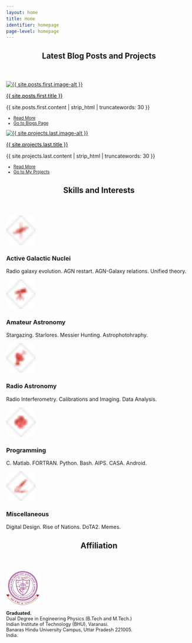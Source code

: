 ```yaml
---
layout: home
title: Home
identifier: homepage
page-level: homepage
---
```


<section>
	<header class="major">
		<h2>Latest Blog Posts and Projects</h2>
	</header>
	<div class="posts">
		<article>
			<a href="{{ site.posts.first.url | absolute_url  }}" class="image">
				<picture>
                <source data-srcset="{{ site.posts.first.image-webp | absolute_url }}" type="image/webp" >
                <source data-srcset="{{ site.posts.first.image | absolute_url }}" type="image/jpeg" > 
                <img src="{{ site.posts.first.image-thumb | absolute_url }}" alt="{{ site.posts.first.image-alt }}" data-src="{{ site.posts.first.image | absolute_url }}"  class="lazyload" />
                </picture> 
			</a>
			<p><a style="color: black; font-weight: 400;" href="{{ site.posts.first.url | absolute_url }}">{{ site.posts.first.title }}</a></p>
			<p>{{ site.posts.first.content | strip_html | truncatewords: 30 }}</p>
			<ul class="actions" style="font-size: smaller;">
				<li><a href="{{ site.posts.first.url | absolute_url  }}" class="button icon fa-angle-double-right">Read More</a></li>
				<li><a href="{{ 'blogs' | absolute_url  }}" class="button special icon fa-pencil-square-o">Go to Blogs Page</a></li>
			</ul>
		</article>
		<article>
			<a href="{{ site.projects.last.url | absolute_url  }}" class="image">
				<picture>
                <source data-srcset="{{ site.projects.last.image-webp | absolute_url }}" type="image/webp" >
                <source data-srcset="{{ site.projects.last.image | absolute_url }}" type="image/jpeg" > 
                <img src="{{ site.projects.last.image-thumb | absolute_url }}" alt="{{ site.projects.last.image-alt }}" data-src="{{ site.projects.last.image | absolute_url }}"  class="lazyload" />
                </picture> 
			</a>
			<p><a style="color: black; font-weight: 400;"  href="{{ site.projects.last.url | absolute_url }}">{{ site.projects.last.title }}</a></p>
			<p>{{ site.projects.last.content | strip_html | truncatewords: 30 }}</p>
			<ul class="actions" style="font-size: smaller;">
				<li><a href="{{ site.projects.last.url | absolute_url  }}" class="button icon fa-angle-double-right">Read More</a></li>
				<li><a href="{{ 'repos' | absolute_url }} " class="button special icon fa-paper-plane">Go to My Projects</a></li>
			</ul>
		</article>
		</div>
	</section>

  


<!-- Section -->
<section>
	<header class="major">
		<!-- <a href="{{ 'cv.html' | absolute_url }}">Curriculum Vitae</a> -->
		<h2>Skills and Interests</h2>
	</header>
	<div class="features">
		<article>
			<!-- <span class="icon fa-diamond"></span> -->
			<span style="padding-right:15px; display:inline-block;">
                <img alt="Active Galactic Nuclei" src="assets/images/ico-agn-thumb.png" data-src="assets/images/ico-agn.png"   class="lazyload" width="80" />
			</span>
			<div class="content">
				<h3>Active Galactic Nuclei</h3>
				<p>Radio galaxy evolution. AGN restart. AGN-Galaxy relations. Unified theory.</p>
			</div>
		</article>
		<article>
			<!-- <span class="icon fa-paper-plane"></span> -->
			<span style="padding-right:15px; display:inline-block;">
            <img alt="Amateur Astronomy and Astrophotohraphy" src="assets/images/ico-telescope-thumb.png" data-src="assets/images/ico-telescope.png"   class="lazyload" width="80" />
			</span>
			<div class="content">
				<h3>Amateur Astronomy</h3>
				<p>Stargazing. Starlores. Messier Hunting. Astrophotohraphy.</p>
			</div>
		</article>
		<article>
			<!-- <span class="icon fa-signal"></span> -->
			<span style="padding-right:15px; display:inline-block;">
                <img alt="Radio Astronomy" src="assets/images/ico-radio-thumb.png" data-src="assets/images/ico-radio.png"   class="lazyload" width="80" />
			</span>
			<div class="content">
				<h3>Radio Astronomy</h3>
				<p>Radio Interferometry. Calibrations and Imaging. Data Analysis.</p>
			</div>
		</article>
		<article>
			<!-- <span class="icon fa-rocket"></span> -->
			<span style="padding-right:15px; display:inline-block;">
            <img alt="Programming" src="assets/images/ico-py-thumb.png" data-src="assets/images/ico-py.png"   class="lazyload" width="80" />
			</span>
			<div class="content">
				<h3>Programming</h3>
				<p>C. Matlab. FORTRAN. Python. Bash. AIPS. CASA. Android.</p>
			</div>
		</article>
		<article>
			<!-- <span class="icon fa-rocket"></span> -->
			<span style="padding-right:15px; display:inline-block;"><img alt="Miscellaneous" src="assets/images/ico-misc-thumb.png" data-src="assets/images/ico-misc.png"   class="lazyload" width="80" />
			</span>
			<div class="content">
				<h3>Miscellaneous</h3>
				<p>Digital Design. Rise of Nations. DoTA2. Memes.</p>
			</div>
		</article>
	</div>
</section>


<section>
	<header class="major">
		<h2>Affiliation</h2>
	</header>
	<div class="features">


<article style="width: 70%;">
	<span style="padding-right:15px; display:inline-block;">
		<picture>
                <source data-srcset="assets/images/crest-iitbhu-180.webp" type="image/webp" >
                <source data-srcset="assets/images/crest-iitbhu-180.png" type="image/png" > 
                <img src="assets/images/crest-iitbhu-180.png" alt="IIT BHU Crest" width="90"  class="lazyload" />
                </picture>
	</span>
	<div class="content">
		<p style="font-size: 90%;"><b>Graduated.</b><br>
			Dual Degree in Engineering Physics (B.Tech and M.Tech.)<br>
		Indian Institute of Technology (BHU), Varanasi.<br>
		Banaras Hindu University Campus, Uttar Pradesh 221005. India.
	</p>
	</div>
</article>
<br>



<!-- 
<article style="width: auto;">
	<span style="padding-right:15px; display:inline-block;">
	<div class="crest-row" style="width: 200px;" >
  <div class="crest-column">
    <picture>
                <source data-srcset="assets/images/crest-uwa-180.webp" type="image/webp" >
                <source data-srcset="assets/images/crest-uwa-180.png" type="image/png" > 
                <img src="assets/images/crest-uwa-180.png" alt="UWA Perth Crest" width="90"  class="lazyload" />
                </picture>
  </div>
  <div class="crest-column">
    <picture>
                <source data-srcset="assets/images/crest-icrar-180.webp" type="image/webp" >
                <source data-srcset="assets/images/crest-icrar-180.png" type="image/png" > 
                <img src="assets/images/crest-icrar-180.png" alt="ICRAR Crest" width="90"  class="lazyload" />
                </picture>width="100%"/>
  </div>
</div> 
	
</span>
	<div class="content">
		<p style="font-size: 80%;"><b>PhD Student (ICRAR)</b><br>
			Astronomy and Astrophysics.<br>
		    The University of Western Australia<br>
		    35 Stirling Highway, 6009 Perth, Australia.</p>
	</div>
</article>
 -->

</div>


</section>
